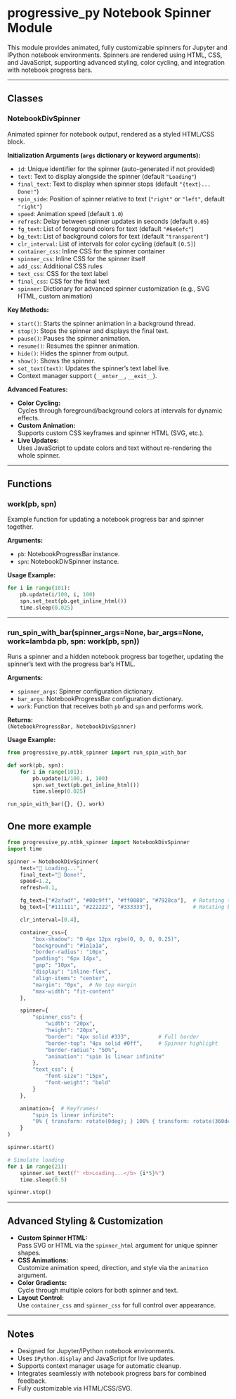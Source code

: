 # progressive_py Notebook Spinner Module

This module provides animated, fully customizable spinners for Jupyter and IPython notebook environments. Spinners are rendered using HTML, CSS, and JavaScript, supporting advanced styling, color cycling, and integration with notebook progress bars.

---

## Classes

### NotebookDivSpinner

Animated spinner for notebook output, rendered as a styled HTML/CSS block.

**Initialization Arguments (`args` dictionary or keyword arguments):**
- `id`: Unique identifier for the spinner (auto-generated if not provided)
- `text`: Text to display alongside the spinner (default `"Loading"`)
- `final_text`: Text to display when spinner stops (default `"{text}... Done!"`)
- `spin_side`: Position of spinner relative to text (`"right"` or `"left"`, default `"right"`)
- `speed`: Animation speed (default `1.0`)
- `refresh`: Delay between spinner updates in seconds (default `0.05`)
- `fg_text`: List of foreground colors for text (default `"#6e6efc"`)
- `bg_text`: List of background colors for text (default `"transparent"`)
- `clr_interval`: List of intervals for color cycling (default `[0.5]`)
- `container_css`: Inline CSS for the spinner container
- `spinner_css`: Inline CSS for the spinner itself
- `add_css`: Additional CSS rules
- `text_css`: CSS for the text label
- `final_css`: CSS for the final text
- `spinner`: Dictionary for advanced spinner customization (e.g., SVG HTML, custom animation)

**Key Methods:**
- `start()`: Starts the spinner animation in a background thread.
- `stop()`: Stops the spinner and displays the final text.
- `pause()`: Pauses the spinner animation.
- `resume()`: Resumes the spinner animation.
- `hide()`: Hides the spinner from output.
- `show()`: Shows the spinner.
- `set_text(text)`: Updates the spinner’s text label live.
- Context manager support (`__enter__`, `__exit__`).

**Advanced Features:**
- **Color Cycling:**  
  Cycles through foreground/background colors at intervals for dynamic effects.
- **Custom Animation:**  
  Supports custom CSS keyframes and spinner HTML (SVG, etc.).
- **Live Updates:**  
  Uses JavaScript to update colors and text without re-rendering the whole spinner.

---

## Functions

### work(pb, spn)

Example function for updating a notebook progress bar and spinner together.

**Arguments:**
- `pb`: NotebookProgressBar instance.
- `spn`: NotebookDivSpinner instance.

**Usage Example:**
```python
for i in range(101):
    pb.update(i/100, i, 100)
    spn.set_text(pb.get_inline_html())
    time.sleep(0.025)
```

---

### run_spin_with_bar(spinner_args=None, bar_args=None, work=lambda pb, spn: work(pb, spn))

Runs a spinner and a hidden notebook progress bar together, updating the spinner’s text with the progress bar’s HTML.

**Arguments:**
- `spinner_args`: Spinner configuration dictionary.
- `bar_args`: NotebookProgressBar configuration dictionary.
- `work`: Function that receives both `pb` and `spn` and performs work.

**Returns:**  
`(NotebookProgressBar, NotebookDivSpinner)`

**Usage Example:**
```python
from progressive_py.ntbk_spinner import run_spin_with_bar

def work(pb, spn):
    for i in range(101):
        pb.update(i/100, i, 100)
        spn.set_text(pb.get_inline_html())
        time.sleep(0.025)

run_spin_with_bar({}, {}, work)
```

## One more example

```python
from progressive_py.ntbk_spinner import NotebookDivSpinner
import time

spinner = NotebookDivSpinner(
    text="🌈 Loading...",
    final_text="🎉 Done!",
    speed=1.2,
    refresh=0.1,

    fg_text=["#2afadf", "#00c9ff", "#ff0080", "#7928ca"],  # Rotating top border color
    bg_text=["#111111", "#222222", "#333333"],             # Rotating background & border

    clr_interval=[0.4],

    container_css={
        "box-shadow": "0 4px 12px rgba(0, 0, 0, 0.25)",
        "background": "#1a1a1a",
        "border-radius": "10px",
        "padding": "6px 14px",
        "gap": "10px",
        "display": "inline-flex",
        "align-items": "center",
        "margin": "0px",  # No top margin
        "max-width": "fit-content"
    },

    spinner={
        "spinner_css": {
            "width": "20px",
            "height": "20px",
            "border": "4px solid #333",         # Full border
            "border-top": "4px solid #0ff",     # Spinner highlight
            "border-radius": "50%",
            "animation": "spin 1s linear infinite"
        },
        "text_css": {
            "font-size": "15px",
            "font-weight": "bold"
        }
    },

    animation={  # Keyframes!
        "spin 1s linear infinite":
        "0% { transform: rotate(0deg); } 100% { transform: rotate(360deg); }"
    }
)

spinner.start()

# Simulate loading
for i in range(21):
    spinner.set_text(f" <b>Loading...</b> {i*5}%")
    time.sleep(0.5)

spinner.stop()
```

---

## Advanced Styling & Customization

- **Custom Spinner HTML:**  
  Pass SVG or HTML via the `spinner_html` argument for unique spinner shapes.
- **CSS Animations:**  
  Customize animation speed, direction, and style via the `animation` argument.
- **Color Gradients:**  
  Cycle through multiple colors for both spinner and text.
- **Layout Control:**  
  Use `container_css` and `spinner_css` for full control over appearance.

---

## Notes

- Designed for Jupyter/IPython notebook environments.
- Uses `IPython.display` and JavaScript for live updates.
- Supports context manager usage for automatic cleanup.
- Integrates seamlessly with notebook progress bars for combined feedback.
- Fully customizable via HTML/CSS/SVG.
